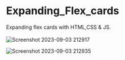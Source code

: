 # Expanding_Flex_cards
Expanding flex cards with HTML,CSS &amp; JS.
<br></br>
![Screenshot 2023-09-03 212917](https://github.com/NiwanthaSandaruwan/Expanding_Flex_cards/assets/142104353/68d4839e-4f84-494e-be1c-331639314e8e)

![Screenshot 2023-09-03 212935](https://github.com/NiwanthaSandaruwan/Expanding_Flex_cards/assets/142104353/80dfbdee-1a31-4013-91a6-d4df417443c9)
